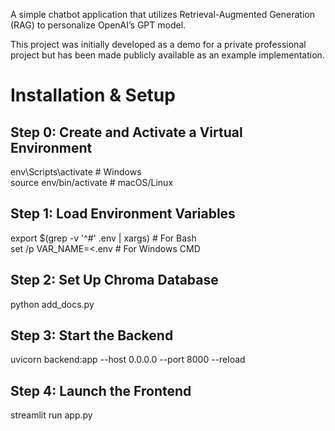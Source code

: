 A simple chatbot application that utilizes Retrieval-Augmented Generation (RAG) to personalize OpenAI’s GPT model.

This project was initially developed as a demo for a private professional project but has been made publicly available as an example implementation.

# Installation & Setup

## Step 0: Create and Activate a Virtual Environment
env\Scripts\activate  # Windows \
source env/bin/activate  # macOS/Linux

## Step 1: Load Environment Variables
export $(grep -v '^#' .env | xargs) # For Bash \
set /p VAR_NAME=<.env # For Windows CMD 

## Step 2: Set Up Chroma Database
python add_docs.py

## Step 3: Start the Backend
uvicorn backend:app --host 0.0.0.0 --port 8000 --reload

## Step 4: Launch the Frontend
streamlit run app.py

